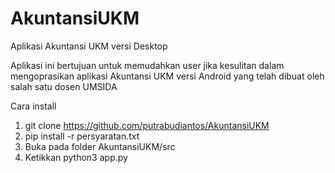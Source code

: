 # AkuntansiUKM
Aplikasi Akuntansi UKM versi Desktop

Aplikasi ini bertujuan untuk memudahkan user jika kesulitan dalam mengoprasikan aplikasi Akuntansi UKM versi Android yang telah dibuat oleh salah satu dosen UMSIDA

Cara install
1. git clone https://github.com/putrabudiantos/AkuntansiUKM
2. pip install -r persyaratan.txt
3. Buka pada folder AkuntansiUKM/src
4. Ketikkan python3 app.py 
